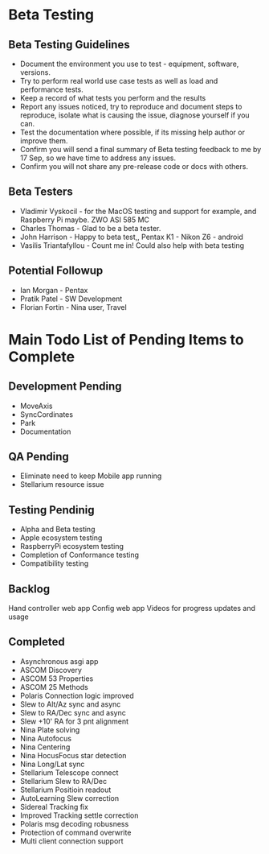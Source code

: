 
# Beta Testing
## Beta Testing Guidelines
* Document the environment you use to test - equipment, software, versions.
* Try to perform real world use case tests as well as load and performance tests.
* Keep a record of what tests you perform and the results
* Report any issues noticed, try to reproduce and document steps to reproduce, isolate what is causing the issue, diagnose yourself if you can.
* Test the documentation where possible, if its missing help author or improve them.
* Confirm you will send a final summary of Beta testing feedback to me by 17 Sep, so we have time to address any issues.
* Confirm you will not share any pre-release code or docs with others.

## Beta Testers
* Vladimir Vyskocil - for the MacOS testing and support for example, and Raspberry Pi maybe.  ZWO ASI 585 MC
* Charles Thomas - Glad to be a beta tester.
* John Harrison - Happy to beta test,, Pentax K1 - Nikon Z6 - android
* Vasilis Triantafyllou - Count me in! Could also help with beta testing
 
## Potential Followup
* Ian Morgan - Pentax
* Pratik Patel - SW Development
* Florian Fortin - Nina user, Travel


# Main Todo List of Pending Items to Complete
## Development Pending
* MoveAxis
* SyncCordinates
* Park
* Documentation
## QA Pending
* Eliminate need to keep Mobile app running
* Stellarium resource issue
## Testing Pendinig
* Alpha and Beta testing
* Apple ecosystem testing
* RaspberryPi ecosystem testing
* Completion of Conformance testing
* Compatibility testing

## Backlog
Hand controller web app
Config web app
Videos for progress updates and usage

## Completed
* Asynchronous asgi app
* ASCOM Discovery
* ASCOM 53 Properties
* ASCOM 25 Methods
* Polaris Connection logic improved
* Slew to Alt/Az sync and async
* Slew to RA/Dec sync and async
* Slew +10' RA for 3 pnt alignment
* Nina Plate solving
* Nina Autofocus
* Nina Centering
* Nina HocusFocus star detection
* Nina Long/Lat sync
* Stellarium Telescope connect
* Stellarium Slew to RA/Dec
* Stellarium Positioin readout
* AutoLearning Slew correction
* Sidereal Tracking fix
* Improved Tracking settle correction
* Polaris msg decoding robusness
* Protection of  command overwrite
* Multi client connection support
